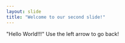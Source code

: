 ```yaml
---
layout: slide
title: "Welcome to our second slide!"
---
```

"Hello World!!!"
Use the left arrow to go back!

